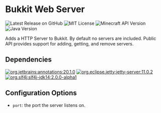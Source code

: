 # Bukkit Web Server

![Latest Release on GitHub](https://img.shields.io/github/v/release/ph16-productions/tv.ph16.bukkitwebserver?style=for-the-badge&label=Latest%20Release%20on%20GitHub)
![MIT License](https://img.shields.io/github/license/ph16-productions/tv.ph16.bukkitwebserver?style=for-the-badge)
![Minecraft API Version](https://img.shields.io/badge/dynamic/yaml?label=Minecraft%20API%20Version&query=%24%5B%27api-version%27%5D&url=https%3A%2F%2Fraw.githubusercontent.com%2FPH16-Productions%2Ftv.ph16.bukkitwebserver%2Fmain%2Fsrc%2Fmain%2Fresources%2Fplugin.yml&style=for-the-badge)
![Java Version](https://img.shields.io/badge/dynamic/xml?label=Java%20Version&query=%2F%2F%2A%5Blocal-name%28%29%20%3D%20%27java.version%27%5D&url=https%3A%2F%2Fraw.githubusercontent.com%2FPH16-Productions%2Ftv.ph16.bukkitwebserver%2Fmain%2Fpom.xml&style=for-the-badge)

Adds a HTTP Server to Bukkit. By default no servers are included. Public API
provides support for adding, getting, and remove servers.

## Dependencies

[![org.jetbrains:annotations:20.1.0](https://img.shields.io/badge/JetBrains%20Java%20Annotations-v20.1.0-blue?style=for-the-badge)](https://search.maven.org/artifact/org.jetbrains/annotations/20.1.0/jar)
[![org.eclipse.jetty:jetty-server:11.0.2](https://img.shields.io/badge/Jetty%20%3A%3A%20Server%20Core-v11.0.2-blue?style=for-the-badge)](https://search.maven.org/artifact/org.eclipse.jetty/jetty-server/11.0.2/jar)
[![org.slf4j:slf4j-jdk14:2.0.0-alpha1](https://img.shields.io/badge/SLF4J%20JDK14%20Binding-v2.0.0--alpha1-blue?style=for-the-badge)](https://search.maven.org/artifact/org.slf4j/slf4j-jdk14/2.0.0-alpha1/jar)

## Configuration Options

- `port`: the port the server listens on.
